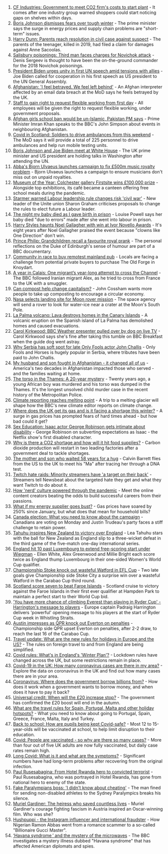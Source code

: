 1. [CF Industries: Government to meet CO2 firm's costs to start plant](https://www.bbc.co.uk/news/business-58641394?at_medium=RSS&at_campaign=KARANGA) - It comes after one industry group warned shoppers could start noticing gaps on shelves within days.
2. [Boris Johnson dismisses fears over tough winter](https://www.bbc.co.uk/news/uk-politics-58641114?at_medium=RSS&at_campaign=KARANGA) - The prime minister says the surge in energy prices and supply chain problems are "short-term" issues.
3. [Harry Dunn: Parents reach resolution in civil case against suspect](https://www.bbc.co.uk/news/uk-england-northamptonshire-58642224?at_medium=RSS&at_campaign=KARANGA) - The parents of the teenager, killed in 2019, had filed a claim for damages against Anne Sacoolas.
4. [Salisbury poisonings: Third man faces charges for Novichok attack](https://www.bbc.co.uk/news/uk-58635137?at_medium=RSS&at_campaign=KARANGA) - Denis Sergeev is thought to have been the on-the-ground commander for the 2018 Novichok poisonings.
5. [President Biden urges unity in first UN speech amid tensions with allies](https://www.bbc.co.uk/news/world-us-canada-58642139?at_medium=RSS&at_campaign=KARANGA) - Joe Biden called for cooperation in his first speech as US president to the UN General Assembly.
6. [Afghanistan: 'I feel betrayed. We feel left behind'](https://www.bbc.co.uk/news/uk-58639895?at_medium=RSS&at_campaign=KARANGA) - An Afghan interpreter affected by an email data breach at the MoD says he feels betrayed by the UK.
7. [Staff to gain right to request flexible working from first day](https://www.bbc.co.uk/news/business-58636439?at_medium=RSS&at_campaign=KARANGA) - All employees will be given the right to request flexible working, under government proposals.
8. [Afghan girls school ban would be un-Islamic, Pakistan PM says](https://www.bbc.co.uk/news/world-asia-58639538?at_medium=RSS&at_campaign=KARANGA) - Prime Minister Imran Khan speaks to the BBC's John Simpson about events in neighbouring Afghanistan.
9. [Covid in Scotland: Soldiers to drive ambulances from this weekend](https://www.bbc.co.uk/news/uk-scotland-58641946?at_medium=RSS&at_campaign=KARANGA) - The MoD says it will provide a total of 225 personnel to drive ambulances and help run mobile testing units.
10. [Boris Johnson and Joe Biden meet at White House](https://www.bbc.co.uk/news/uk-politics-58646017?at_medium=RSS&at_campaign=KARANGA) - The UK prime minister and US president are holding talks in Washington after attending the UN.
11. [Abba's Bjorn Ulvaeus launches campaign to fix £500m music royalty problem](https://www.bbc.co.uk/news/entertainment-arts-58643787?at_medium=RSS&at_campaign=KARANGA) - Bjorn Ulvaeus launches a campaign to ensure musicians don't miss out on unpaid royalties.
12. [Museum of the Year: Colchester gallery Firstsite wins £100,000 prize](https://www.bbc.co.uk/news/entertainment-arts-58636369?at_medium=RSS&at_campaign=KARANGA) - Alongside top exhibitions, its café became a canteen offering free school meals during the pandemic.
13. [Starmer warned Labour leadership rule changes risk 'civil war'](https://www.bbc.co.uk/news/uk-politics-58637086?at_medium=RSS&at_campaign=KARANGA) - New leader of the Unite union Sharon Graham criticises proposals to change the rules to elect future a Labour leader.
14. [The night my baby died as I gave birth in prison](https://www.bbc.co.uk/news/uk-58625101?at_medium=RSS&at_campaign=KARANGA) - Louise Powell says her baby died "due to errors" made after she went into labour in prison.
15. [Harry Styles haunts Noel Gallagher with win at Ivor Novello Awards](https://www.bbc.co.uk/news/entertainment-arts-58642759?at_medium=RSS&at_campaign=KARANGA) - It's eight years after Noel Gallagher praised the event because "clowns like One Direction" don't win.
16. [Prince Philip: Grandchildren recall a favourite royal prank](https://www.bbc.co.uk/news/uk-58587693?at_medium=RSS&at_campaign=KARANGA) - The personal reflections on the Duke of Edinburgh's sense of humour are part of a BBC documentary.
17. [Community in race to buy remotest mainland pub](https://www.bbc.co.uk/news/uk-scotland-highlands-islands-58624724?at_medium=RSS&at_campaign=KARANGA) - Locals are facing a challenge from potential private buyers to purchase The Old Forge in Knoydart.
18. [A year in Calais: One migrant’s year-long attempt to cross the Channel](https://www.bbc.co.uk/news/world-europe-58629132?at_medium=RSS&at_campaign=KARANGA) - The BBC followed Iranian migrant Alex, as he tried to cross from France to the UK with a smuggler.
19. [Can compost help change capitalism?](https://www.bbc.co.uk/news/science-environment-58587691?at_medium=RSS&at_campaign=KARANGA) - John Cossham wants more people to take up composting to encourage a circular economy.
20. [Nasa selects landing site for Moon rover mission](https://www.bbc.co.uk/news/science-environment-58608295?at_medium=RSS&at_campaign=KARANGA) - The space agency will send a rover to look for water-ice near a crater at the Moon's South Pole.
21. [La Palma volcano: Lava destroys homes in the Canary Islands](https://www.bbc.co.uk/news/world-europe-58625781?at_medium=RSS&at_campaign=KARANGA) - A volcanic eruption on the Spanish island of La Palma has demolished homes and caused evacuations.
22. [Carol Kirkwood: BBC Weather presenter pulled over by dog on live TV](https://www.bbc.co.uk/news/uk-58625098?at_medium=RSS&at_campaign=KARANGA) - Carol Kirkwood says she's fine after taking this tumble on BBC Breakfast when the guide dog went astray.
23. [Why Serbia has soft spot for late Only Fools actor John Challis](https://www.bbc.co.uk/news/world-europe-58630500?at_medium=RSS&at_campaign=KARANGA) - Only Fools and Horses is hugely popular in Serbia, where tributes have been paid to John Challis.
24. [My husband and son fought in Afghanistan - it changed all of us](https://www.bbc.co.uk/news/world-us-canada-58603119?at_medium=RSS&at_campaign=KARANGA) - America's two decades in Afghanistan impacted those who served - and the families waiting at home.
25. [The torso in the Thames: A 20-year mystery](https://www.bbc.co.uk/news/uk-58415046?at_medium=RSS&at_campaign=KARANGA) - Twenty years ago, a young African boy was murdered and his torso was dumped in the Thames. It's the longest unsolved child murder case in the recent history of the Metropolitan Police.
26. [Climate reporting reaches melting point](https://www.bbc.co.uk/news/science-environment-58600725?at_medium=RSS&at_campaign=KARANGA) - A trip to a melting glacier will shape how the BBC's new climate editor reports on climate change.
27. [Where does the UK get its gas and is it facing a shortage this winter?](https://www.bbc.co.uk/news/business-58637094?at_medium=RSS&at_campaign=KARANGA) - A surge in gas prices has prompted fears of hard times ahead - but how bad could it get?
28. [Sex Education: Isaac actor George Robinson gets intimate about disability](https://www.bbc.co.uk/news/entertainment-arts-58623652?at_medium=RSS&at_campaign=KARANGA) - George Robinson on subverting expectations as Isaac - the Netflix show's first disabled character.
29. [Why is there a CO2 shortage and how will it hit food supplies?](https://www.bbc.co.uk/news/explainers-58626935?at_medium=RSS&at_campaign=KARANGA) - Carbon dioxide production will restart in two leading factories after a government deal to tackle shortages.
30. [The mother and son who waited 58 years for a hug](https://www.bbc.co.uk/news/uk-england-cambridgeshire-58600935?at_medium=RSS&at_campaign=KARANGA) - Calvin Barrett flies from the US to the UK to meet his "Ma" after tracing her through a DNA test.
31. [Twitch hate raids: Minority streamers have 'a target on their back'](https://www.bbc.co.uk/news/newsbeat-58594732?at_medium=RSS&at_campaign=KARANGA) - Streamers tell Newsbeat about the targeted hate they get and what they want Twitch to do about it.
32. [How 'nerd' culture powered through the pandemic](https://www.bbc.co.uk/news/business-58535299?at_medium=RSS&at_campaign=KARANGA) - Meet the online content creators beating the odds to build successful careers from their passions.
33. [What if my energy supplier goes bust?](https://www.bbc.co.uk/news/business-58090533?at_medium=RSS&at_campaign=KARANGA) - Gas prices have soared by 250% since January, but what does that mean for household bills?
34. [Canada election: What you need to know about the campaign](https://www.bbc.co.uk/news/world-us-canada-58573882?at_medium=RSS&at_campaign=KARANGA) - Canadians are voting on Monday and Justin Trudeau's party faces a stiff challenge to retain power.
35. [Tahuhu inspires New Zealand to victory over England](https://www.bbc.co.uk/sport/cricket/58643587?at_medium=RSS&at_campaign=KARANGA) - Lea Tahuhu stars with the ball for New Zealand as England slip to a three-wicket defeat in the third game of the five-match one-day international series.
36. [England hit 10 past Luxembourg to extend free-scoring start under Wiegman](https://www.bbc.co.uk/sport/football/58624411?at_medium=RSS&at_campaign=KARANGA) - Ellen White, Alex Greenwood and Millie Bright each score twice as England thump Luxembourg in their one-sided Women's World Cup qualifier.
37. [Championship Stoke knock out wasteful Watford in EFL Cup](https://www.bbc.co.uk/sport/football/58553815?at_medium=RSS&at_campaign=KARANGA) - Two late goals give Championship side Stoke City a surprise win over a wasteful Watford in the Carabao Cup third round.
38. [Scotland score seven to beat Faroe Islands](https://www.bbc.co.uk/sport/football/58627425?at_medium=RSS&at_campaign=KARANGA) - Scotland cruise to victory against the Faroe Islands in their first ever qualifier at Hampden Park to maintain a perfect start to their World Cup bid.
39. ['You have more chance of climbing Everest than playing in Ryder Cup' - Harrington's message to players](https://www.bbc.co.uk/sport/golf/58633571?at_medium=RSS&at_campaign=KARANGA) - Europe captain Padraig Harrington delivers 'powerful' opening message to his players at the start of Ryder Cup week in Whistling Straits.
40. [Austin impresses as QPR knock out Everton on penalties](https://www.bbc.co.uk/sport/football/58553820?at_medium=RSS&at_campaign=KARANGA) - Championship side QPR upset Everton on penalties, after 2-2 draw, to reach the last 16 of the Carabao Cup.
41. [Travel update: What are the new rules for holidays in Europe and the US?](https://www.bbc.co.uk/news/explainers-52544307?at_medium=RSS&at_campaign=KARANGA) - The rules on foreign travel to and from England are being simplified.
42. [Covid rules: What's in England's 'Winter Plan'?](https://www.bbc.co.uk/news/explainers-52530518?at_medium=RSS&at_campaign=KARANGA) - Lockdown rules have changed across the UK, but some restrictions remain in place.
43. [Covid-19 in the UK: How many coronavirus cases are there in my area?](https://www.bbc.co.uk/news/uk-51768274?at_medium=RSS&at_campaign=KARANGA) - Explore the data on coronavirus in the UK and find out how many cases there are in your area.
44. [Coronavirus: Where does the government borrow billions from?](https://www.bbc.co.uk/news/business-50504151?at_medium=RSS&at_campaign=KARANGA) - How does it work when a government wants to borrow money, and when does it have to pay it back?
45. [Universal credit: When will the £20 increase stop?](https://www.bbc.co.uk/news/uk-41487126?at_medium=RSS&at_campaign=KARANGA) - The government has confirmed the £20 boost will end in the autumn.
46. [What are the travel rules for Spain, Portugal, Malta and other holiday hotspots?](https://www.bbc.co.uk/news/explainers-56997931?at_medium=RSS&at_campaign=KARANGA) - What you need to know about going to Portugal, Spain, Greece, France, Malta, Italy and Turkey.
47. [Back to school: How are pupils being kept Covid-safe?](https://www.bbc.co.uk/news/education-51643556?at_medium=RSS&at_campaign=KARANGA) - Most 12 to 15-year-olds will be vaccinated at school, to help limit disruption to their education.
48. [Covid: People are vaccinated - so why are there so many cases?](https://www.bbc.co.uk/news/health-55045639?at_medium=RSS&at_campaign=KARANGA) - More than four out of five UK adults are now fully vaccinated, but daily case rates remain high.
49. [Long Covid: What is it and what are the symptoms?](https://www.bbc.co.uk/news/health-57833394?at_medium=RSS&at_campaign=KARANGA) - Significant numbers have had long-term problems after recovering from the original infection.
50. [Paul Rusesabagina: From Hotel Rwanda hero to convicted terrorist](https://www.bbc.co.uk/news/world-africa-58604468?at_medium=RSS&at_campaign=KARANGA) - Paul Rusesabagina, who was portrayed in Hotel Rwanda, has gone from national hero to enemy of the state.
51. [Fake Paralympians boss: 'I didn't know about cheating'](https://www.bbc.co.uk/news/stories-58598677?at_medium=RSS&at_campaign=KARANGA) - The man fined for sending non-disabled athletes to the Sydney Paralympics breaks his silence.
52. [Muriel Gardiner: The heiress who saved countless lives](https://www.bbc.co.uk/news/uk-england-london-58399839?at_medium=RSS&at_campaign=KARANGA) - Muriel Gardiner's courage fighting fascism in Austria inspired an Oscar-winning film. Who was she?
53. [Hushpuppi - the Instagram influencer and international fraudster](https://www.bbc.co.uk/news/world-africa-58553109?at_medium=RSS&at_campaign=KARANGA) - How Nigerian Ramon Abbas went from a romance scammer to a so-called "Billionaire Gucci Master".
54. [‘Havana syndrome ’ and the mystery of the microwaves](https://www.bbc.co.uk/news/world-58396698?at_medium=RSS&at_campaign=KARANGA) - The BBC investigates a mystery illness dubbed "Havana syndrome" that has affected American diplomats and spies.
